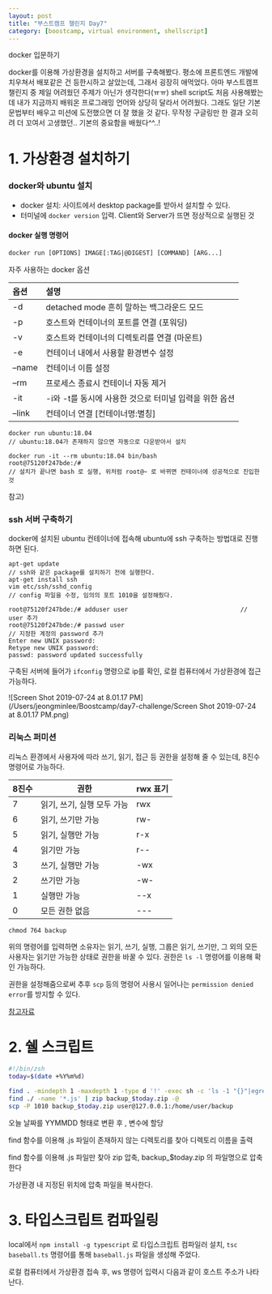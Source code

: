 ```yaml
---
layout: post
title: "부스트캠프 챌린지 Day7"
category: [boostcamp, virtual environment, shellscript]
---
```


docker 입문하기

docker를 이용해 가상환경을 설치하고 서버를 구축해봤다. 평소에 프론트엔드 개발에 치우쳐서 배포같은 건 등한시하고 살았는데, 그래서 굉장히 애먹었다. 아마 부스트캠프 챌린지 중 제일 어려웠던 주제가 아닌가 생각한다(ㅠㅠ) shell script도 처음 사용해봤는데 내가 지금까지 배워온 프로그래밍 언어와 상당히 달라서 어려웠다. 그래도 일단 기본 문법부터 배우고 미션에 도전했으면 더 잘 했을 것 같다. 무작정 구글링만 한 결과 오히려 더 꼬여서 고생했던.. 기본의 중요함을 배웠다^^..!

# 1. 가상환경 설치하기

### docker와 ubuntu 설치

- docker 설치: 사이트에서 desktop package를 받아서 설치할 수 있다.
- 터미널에 `docker version` 입력. Client와 Server가 뜨면 정상적으로 실행된 것

#### docker 실행 명령어

```txt
docker run [OPTIONS] IMAGE[:TAG|@DIGEST] [COMMAND] [ARG...]
```

자주 사용하는 docker 옵션

| 옵션  | 설명                                                   |
| :---- | :----------------------------------------------------- |
| -d    | detached mode 흔히 말하는 백그라운드 모드              |
| -p    | 호스트와 컨테이너의 포트를 연결 (포워딩)               |
| -v    | 호스트와 컨테이너의 디렉토리를 연결 (마운트)           |
| -e    | 컨테이너 내에서 사용할 환경변수 설정                   |
| –name | 컨테이너 이름 설정                                     |
| –rm   | 프로세스 종료시 컨테이너 자동 제거                     |
| -it   | -i와 -t를 동시에 사용한 것으로 터미널 입력을 위한 옵션 |
| –link | 컨테이너 연결 [컨테이너명:별칭]                        |

```
docker run ubuntu:18.04
// ubuntu:18.04가 존재하지 않으면 자동으로 다운받아서 설치

docker run -it --rm ubuntu:18.04 bin/bash
root@75120f247bde:/#
// 설치가 끝나면 bash 로 실행, 위처럼 root@~ 로 바뀌면 컨테이너에 성공적으로 진입한 것
```

참고)

[초보를 위한 docker 안내서]: https://subicura.com/2017/01/19/docker-guide-for-beginners-2.html

### ssh 서버 구축하기

docker에 설치된 ubuntu 컨테이너에 접속해 ubuntu에 ssh 구축하는 방법대로 진행하면 된다.

```
apt-get update            													// ssh와 같은 package를 설치하기 전에 실행한다.
apt-get install ssh
vim etc/ssh/sshd_config													// config 파일을 수정, 임의의 포트 1010을 설정해줬다.
```

```
root@75120f247bde:/# adduser user                               // user 추가
root@75120f247bde:/# passwd user																// 지정한 계정의 password 추가
Enter new UNIX password:
Retype new UNIX password:
passwd: password updated successfully
```

구축된 서버에 들어가 `ifconfig` 명령으로 ip를 확인, 로컬 컴퓨터에서 가상환경에 접근 가능하다.

![Screen Shot 2019-07-24 at 8.01.17 PM](/Users/jeongminlee/Boostcamp/day7-challenge/Screen Shot 2019-07-24 at 8.01.17 PM.png)

### 리눅스 퍼미션

리눅스 환경에서 사용자에 따라 쓰기, 읽기, 접근 등 권한을 설정해 줄 수 있는데, 8진수 명령어로 가능하다.

| 8진수 | 권한                       | rwx 표기 |
| ----- | -------------------------- | -------- |
| 7     | 읽기, 쓰기, 실행 모두 가능 | rwx      |
| 6     | 읽기, 쓰기만 가능          | rw-      |
| 5     | 읽기, 실행만 가능          | r-x      |
| 4     | 읽기만 가능                | r--      |
| 3     | 쓰기, 실행만 가능          | -wx      |
| 2     | 쓰기만 가능                | -w-      |
| 1     | 실행만 가능                | --x      |
| 0     | 모든 권한 없음             | ---      |

```
chmod 764 backup
```

위의 명령어를 입력하면 소유자는 읽기, 쓰기, 실행, 그룹은 읽기, 쓰기만, 그 외의 모든 사용자는 읽기만 가능한 상태로 권한을 바꿀 수 있다. 권한은 `ls -l` 명령어를 이용해 확인 가능하다.

권한을 설정해줌으로써 추후 `scp` 등의 명령어 사용시 일어나는 `permission denied error`를 방지할 수 있다.

[참고자료](https://nachwon.github.io/shell-chmod/)

# 2. 쉘 스크립트

```sh
#!/bin/zsh
today=$(date +%Y%m%d)

find . -mindepth 1 -maxdepth 1 -type d '!' -exec sh -c 'ls -1 "{}"|egrep -i -q ".(js)$"' ';' -print
find ./ -name '*.js' | zip backup_$today.zip -@
scp -P 1010 backup_$today.zip user@127.0.0.1:/home/user/backup
```

오늘 날짜를 YYMMDD 형태로 변환 후 , 변수에 할당

find 함수를 이용해 .js 파일이 존재하지 않는 디렉토리를 찾아 디렉토리 이름을 출력

find 함수를 이용해 .js 파일만 찾아 zip 압축, backup\_\$today.zip 의 파일명으로 압축한다

가상환경 내 지정된 위치에 압축 파일을 복사한다.

# 3. 타입스크립트 컴파일링

local에서 `npm install -g typescript` 로 타입스크립트 컴파일러 설치, `tsc baseball.ts` 명령어를 통해 `baseball.js` 파일을 생성해 주었다.

로컬 컴퓨터에서 가상환경 접속 후, ws 명령어 입력시 다음과 같이 호스트 주소가 나타난다.
